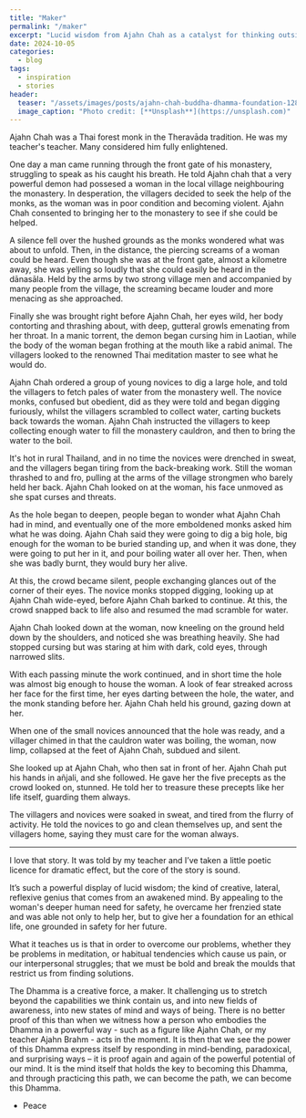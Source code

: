 ```yaml
---
title: "Maker"
permalink: "/maker"
excerpt: "Lucid wisdom from Ajahn Chah as a catalyst for thinking outside the box."
date: 2024-10-05  
categories:
  - blog 
tags: 
  - inspiration 
  - stories
header:
  teaser: "/assets/images/posts/ajahn-chah-buddha-dhamma-foundation-1280.jpg"
  image_caption: "Photo credit: [**Unsplash**](https://unsplash.com)"
---
```


Ajahn Chah was a Thai forest monk in the Theravāda tradition. He was my teacher's teacher. Many considered him fully enlightened.

One day a man came running through the front gate of his monastery, struggling to speak as his caught his breath. He told Ajahn chah that a very powerful demon had possesed a woman in the local village neighbouring the monastery. In desperation, the villagers decided to seek the help of the monks, as the woman was in poor condition and becoming violent. Ajahn Chah consented to bringing her to the monastery to see if she could be helped.

A silence fell over the hushed grounds as the monks wondered what was about to unfold. Then, in the distance, the piercing screams of a woman could be heard. Even though she was at the front gate, almost a kilometre away, she was yelling so loudly that she could easily be heard in the dānasāla. Held by the arms by two strong village men and accompanied by many people from the village, the screaming became louder and more menacing as she approached. 

Finally she was brought right before Ajahn Chah, her eyes wild, her body contorting and thrashing about, with deep, gutteral growls emenating from her throat. In a manic torrent, the demon began cursing him in Laotian, while the body of the woman began frothing at the mouth like a rabid animal. The villagers looked to the renowned Thai meditation master to see what he would do. 

Ajahn Chah ordered a group of young novices to dig a large hole, and told the villagers to fetch pales of water from the monastery well. The novice monks, confused but obedient, did as they were told and began digging furiously, whilst the villagers scrambled to collect water, carting buckets back towards the woman. Ajahn Chah instructed the villagers to keep collecting enough water to fill the monastery cauldron, and then to bring the water to the boil. 

It's hot in rural Thailand, and in no time the novices were drenched in sweat, and the villagers began tiring from the back-breaking work. Still the woman thrashed to and fro, pulling at the arms of the village strongmen who barely held her back. Ajahn Chah looked on at the woman, his face unmoved as she spat curses and threats. 

As the hole began to deepen, people began to wonder what Ajahn Chah had in mind, and eventually one of the more emboldened monks asked him what he was doing. Ajahn Chah said they were going to dig a big hole, big enough for the woman to be buried standing up, and when it was done, they were going to put her in it, and pour boiling water all over her. Then, when she was badly burnt, they would bury her alive.

At this, the crowd became silent, people exchanging glances out of the corner of their eyes. The novice monks stopped digging, looking up at Ajahn Chah wide-eyed, before Ajahn Chah barked to continue. At this, the crowd snapped back to life also and resumed the mad scramble for water. 

Ajahn Chah looked down at the woman, now kneeling on the ground held down by the shoulders, and noticed she was breathing heavily. She had stopped cursing but was staring at him with dark, cold eyes, through narrowed slits. 

With each passing minute the work continued, and in short time the hole was almost big enough to house the woman. A look of fear streaked across her face for the first time, her eyes darting between the hole, the water, and the monk standing before her. Ajahn Chah held his ground, gazing down at her. 

When one of the small novices announced that the hole was ready, and a villager chimed in that the cauldron water was boiling, the woman, now limp, collapsed at the feet of Ajahn Chah, subdued and silent. 

She looked up at Ajahn Chah, who then sat in front of her. Ajahn Chah put his hands in añjali, and she followed. He gave her the five precepts as the crowd looked on, stunned. He told her to treasure these precepts like her life itself, guarding them always. 

The villagers and novices were soaked in sweat, and tired from the flurry of activity. He told the novices to go and clean themselves up, and sent the villagers home, saying they must care for the woman always. 

---

I love that story. It was told by my teacher and I’ve taken a little poetic licence for dramatic effect, but the core of the story is sound. 

It’s such a powerful display of lucid wisdom; the kind of creative, lateral, reflexive genius that comes from an awakened mind. By appealing to the woman's deeper human need for safety, he overcame her frenzied state and was able not only to help her, but to give her a foundation for an ethical life, one grounded in safety for her future. 

What it teaches us is that in order to overcome our problems, whether they be problems in meditation, or habitual tendencies which cause us pain, or our interpersonal struggles; that we must be bold and break the moulds that restrict us from finding solutions. 

The Dhamma is a creative force, a maker. It challenging us to stretch beyond the capabilities we think contain us, and into new fields of awareness, into new states of mind and ways of being. There is no better proof of this than when we witness how a person who embodies the Dhamma in a powerful way - such as a figure like Ajahn Chah, or my teacher Ajahn Brahm - acts in the moment. It is then that we see the power of this Dhamma express itself by responding in mind-bending, paradoxical, and surprising ways – it is proof again and again of the powerful potential of our mind. It is the mind itself that holds the key to becoming this Dhamma, and through practicing this path, we can become the path, we can become this Dhamma. 

- Peace





